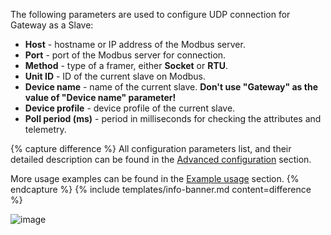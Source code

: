 The following parameters are used to configure UDP connection for Gateway as a Slave:

- **Host** - hostname or IP address of the Modbus server.
- **Port** - port of the Modbus server for connection.
- **Method** - type of a framer, either **Socket** or **RTU**.
- **Unit ID** - ID of the current slave on Modbus.
- **Device name** - name of the current slave. **Don't use "Gateway" as the value of "Device name" parameter!**
- **Device profile** - device profile of the current slave.
- **Poll period (ms)** - period in milliseconds for checking the attributes and telemetry.

{% capture difference %}
All configuration parameters list, and their detailed description can be found in the 
[Advanced configuration](/docs/iot-gateway/config/modbus/#device-rpc-methods) section.

More usage examples can be found in the [Example usage](/docs/iot-gateway/config/modbus/#usage-examples-2) section.
{% endcapture %}
{% include templates/info-banner.md content=difference %}

![image](/images/gateway/modbus-connector/udp-server-configuration-section-1-ce.png)
